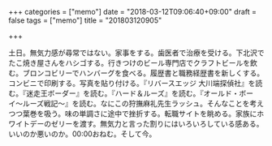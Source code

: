 +++
categories = ["memo"]
date = "2018-03-12T09:06:40+09:00"
draft = false
tags = ["memo"]
title = "201803120905"

+++

土日。無気力感が尋常ではない。家事をする。歯医者で治療を受ける。下北沢でたこ焼き屋さんをハシゴする。行きつけのビール専門店でクラフトビールを飲む。ブロンコビリーでハンバーグを食べる。履歴書と職務経歴書を新しくする。コンビニで印刷する。写真を貼り付ける。『リバースエッジ 大川端探偵社』を読む。『迷走王ボーダー』を読む。『ハード＆ルーズ』を読む。『オールド・ボーイ〜ルーズ戦記〜』を読む。なにこの狩撫麻礼先生ラッシュ。そんなことを考えつつ葉巻を吸う。味の単調さに途中で挫折する。転職サイトを眺める。家族にホワイトデーのゼリーを渡す。無気力と言った割りにはいろいろしている感ある。いいのか悪いのか。00:00おねむ。そして今。
